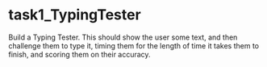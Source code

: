 # task1_TypingTester
Build a Typing Tester. This should show the user some text, and then challenge them to type it, timing them for the length of time it takes them to finish, and scoring them on their accuracy.
